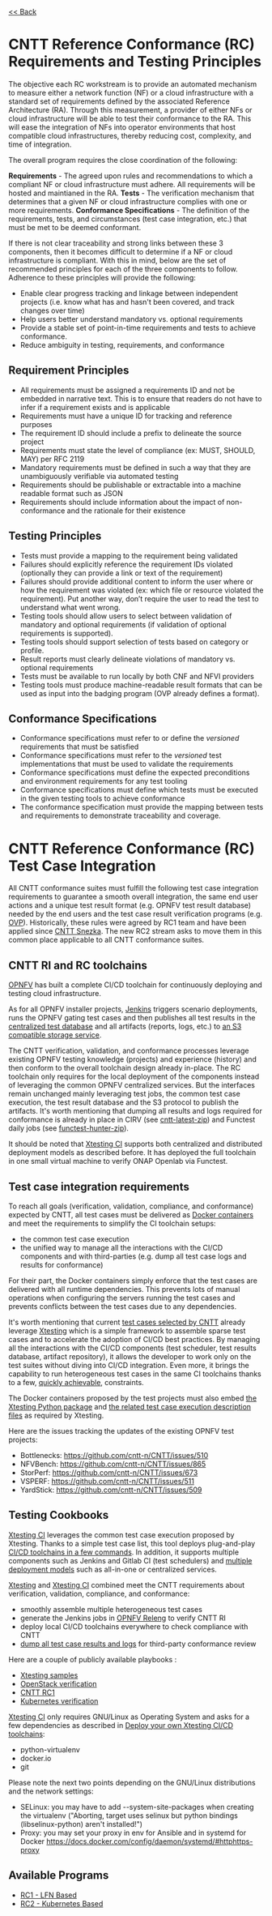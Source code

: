 [<< Back](../)

# CNTT Reference Conformance (RC) Requirements and Testing Principles

The objective each RC workstream is to provide an automated mechanism to measure either a network function (NF) or a cloud infrastructure with a standard set of requirements defined by the associated Reference Architecture (RA).  Through this measurement, a provider of either NFs or cloud infrastructure will be able to test their conformance to the RA.  This will ease the integration of NFs into operator environments that host compatible cloud infrastructures, thereby reducing cost, complexity, and time of integration.

The overall program requires the close coordination of the following:

**Requirements** - The agreed upon rules and recommendations to which a compliant NF or cloud infrastructure must adhere. All requirements will be hosted and maintianed in the RA.
**Tests** - The verification mechanism that determines that a given NF or cloud infrastructure complies with one or more requirements.
**Conformance Specifications** - The definition of the requirements, tests, and circumstances (test case integration, etc.) that must be met to be deemed conformant.

If there is not clear traceability and strong links between these 3 components, then it becomes difficult to determine if a NF or cloud infrastructure is compliant. With this in mind, below are the set of recommended principles for each of the three components to follow. Adherence to these principles will provide the following:

* Enable clear progress tracking and linkage between independent projects (i.e. know what has and hasn't been covered, and track changes over time)
* Help users better understand mandatory vs. optional requirements
* Provide a stable set of point-in-time requirements and tests to achieve conformance.  
* Reduce ambiguity in testing, requirements, and conformance


## Requirement Principles
* All requirements must be assigned a requirements ID and not be embedded in narrative text.  This is to ensure that readers do not have to infer if a requirement exists and is applicable
* Requirements must have a unique ID for tracking and reference purposes
* The requirement ID should include a prefix to delineate the source project
* Requirements must state the level of compliance (ex: MUST, SHOULD, MAY) per RFC 2119
* Mandatory requirements must be defined in such a way that they are unambiguously verifiable via automated testing
* Requirements should be publishable or extractable into a machine readable format such as JSON
* Requirements should include information about the impact of non-conformance and the rationale for their existence

## Testing Principles
* Tests must provide a mapping to the requirement being validated
* Failures should explicitly reference the requirement IDs violated (optionally they can provide a link or text of the requirement)
* Failures should provide additional content to inform the user where or how the requirement was violated (ex: which file or resource violated the requirement).  Put another way, don’t require the user to read the test to understand what went wrong.
* Testing tools should allow users to select between validation of mandatory and optional requirements (if validation of optional requirements is supported).
* Testing tools should support selection of tests based on category or profile.
* Result reports must clearly delineate violations of mandatory vs. optional requirements
* Tests must be available to run locally by both CNF and NFVI providers
* Testing tools must produce machine-readable result formats that can be used as input into the badging program (OVP already defines a format).

## Conformance Specifications
* Conformance specifications must refer to or define the *versioned* requirements that must be satisfied
* Conformance specifications must refer to the *versioned* test implementations that must be used to validate the requirements
* Conformance specifications must define the expected preconditions and environment requirements for any test tooling
* Conformance specifications must define which tests must be executed in the given testing tools to achieve conformance
* The conformance specification must provide the mapping between tests and requirements to demonstrate traceability and coverage.

# CNTT Reference Conformance (RC) Test Case Integration

All CNTT conformance suites must fulfill the following test case integration
requirements to guarantee a smooth overall integration, the same end user
actions and a unique test result format (e.g. OPNFV test result database)
needed by the end users and the test case result verification programs (e.g.
[OVP](https://www.opnfv.org/verification)). Historically, these rules were
agreed by RC1 team and have been applied since
[CNTT Snezka](https://github.com/cntt-n/CNTT/wiki/Snezka). The new RC2 stream
asks to move them in this common place applicable to all CNTT conformance
suites.

<a name="ri-rc-toolchaings"></a>
## CNTT RI and RC toolchains

[OPNFV](https://www.opnfv.org/) has built a complete CI/CD toolchain
for continuously deploying and testing cloud infrastructure.

As for all OPNFV installer projects,
[Jenkins](https://build.opnfv.org/ci/view/cntt/) triggers scenario deployments,
runs the OPNFV gating test cases and then publishes all test results in the
[centralized test database](https://docs.opnfv.org/en/stable-hunter/_images/OPNFV_testing_working_group.png)
and all artifacts (reports, logs, etc.) to
[an S3 compatible storage service](http://artifacts.opnfv.org/).

The CNTT verification, validation, and conformance processes leverage
existing OPNFV testing knowledge (projects) and experience (history) and then
conform to the overall toolchain design already in-place. The RC toolchain
only requires for the local deployment of the components instead of leveraging
the common OPNFV centralized services. But the interfaces remain unchanged
mainly leveraging test jobs, the common test case execution, the test
result database and the S3 protocol to publish the artifacts. It's worth
mentioning that dumping all results and logs required for conformance is
already in place in CIRV (see
[cntt-latest-zip](https://build.opnfv.org/ci/job/cntt-latest-zip/)) and
Functest daily jobs (see
[functest-hunter-zip](https://build.opnfv.org/ci/job/functest-hunter-zip/3/console)).

It should be noted that
[Xtesting CI](https://galaxy.ansible.com/collivier/xtesting) supports both
centralized and distributed deployment models as described before. It has
deployed the full toolchain in one small virtual machine to verify ONAP Openlab
via Functest.

<a name="testing-integration-requirements"></a>
## Test case integration requirements

To reach all goals (verification, validation, compliance, and conformance)
expected by CNTT, all test cases must be delivered as
[Docker containers](https://www.docker.com/) and meet the requirements to
simplify the CI toolchain setups:
- the common test case execution
- the unified way to manage all the interactions with the CI/CD components and
  with third-parties (e.g. dump all test case logs and results for
  conformance)

For their part, the Docker containers simply enforce that the test cases are
delivered with all runtime dependencies. This prevents lots of manual
operations when configuring the servers running the test cases and prevents
conflicts between the test cases due to any dependencies.

It's worth mentioning that current
[test cases selected by CNTT](./chapter03.md)
already leverage [Xtesting](https://xtesting.readthedocs.io/en/latest/)
which is a simple framework to assemble sparse test cases and to accelerate the
adoption of CI/CD best practices. By managing all the interactions with the
CI/CD components (test scheduler, test results database, artifact repository),
it allows the developer to work only on the test suites without diving into
CI/CD integration. Even more, it brings the capability to run heterogeneous
test cases in the same CI toolchains thanks to a few,
[quickly achievable](https://www.sdxcentral.com/articles/news/opnfvs-6th-release-brings-testing-capabilities-that-orange-is-already-using/2018/05/),
constraints.

The Docker containers proposed by the test projects must also embed
[the Xtesting Python package](https://pypi.org/project/xtesting/) and
[the related test case execution description files](https://git.opnfv.org/functest-xtesting/tree/docker/testcases.yaml)
as required by Xtesting.

Here are the issues tracking the updates of the existing OPNFV test
projects:
- Bottlenecks: https://github.com/cntt-n/CNTT/issues/510
- NFVBench: https://github.com/cntt-n/CNTT/issues/865
- StorPerf: https://github.com/cntt-n/CNTT/issues/673
- VSPERF: https://github.com/cntt-n/CNTT/issues/511
- YardStick: https://github.com/cntt-n/CNTT/issues/509

<a name="testing-cookbooks"></a>
## Testing Cookbooks

[Xtesting CI](https://galaxy.ansible.com/collivier/xtesting) leverages the
common test case execution proposed by Xtesting. Thanks to a simple test case
list, this tool deploys plug-and-play
[CI/CD toolchains in a few commands](https://wiki.opnfv.org/pages/viewpage.action?pageId=32015004).
In addition, it supports multiple components such as Jenkins and Gitlab CI
(test schedulers) and
[multiple deployment models](https://lists.opnfv.org/g/opnfv-tsc/message/5702)
such as all-in-one or centralized services.

[Xtesting](https://xtesting.readthedocs.io/en/latest/) and
[Xtesting CI](https://galaxy.ansible.com/collivier/xtesting) combined meet the
CNTT requirements about verification, validation, compliance, and conformance:
- smoothly assemble multiple heterogeneous test cases
- generate the Jenkins jobs in
  [OPNFV Releng](https://git.opnfv.org/releng/tree/jjb/airship/cntt.yaml) to
  verify CNTT RI
- deploy local CI/CD toolchains everywhere to check compliance with CNTT
- [dump all test case results and logs](http://artifacts.opnfv.org/functest/9ID39XK47PMZ.zip)
  for third-party conformance review

Here are a couple of publicly available playbooks :
- [Xtesting samples](https://git.opnfv.org/functest-xtesting/plain/ansible/site.yml?h=stable/kali)
- [OpenStack verification](https://git.opnfv.org/functest/plain/ansible/site.yml?h=stable/kali)
- [CNTT RC1](https://git.opnfv.org/functest/plain/ansible/site.cntt.yml?h=stable/hunter)
- [Kubernetes verification](https://git.opnfv.org/functest-kubernetes/plain/ansible/site.yml?h=stable/kali)

[Xtesting CI](https://galaxy.ansible.com/collivier/xtesting) only requires
GNU/Linux as Operating System and asks for a few dependencies as described in
[Deploy your own Xtesting CI/CD toolchains](https://wiki.opnfv.org/pages/viewpage.action?pageId=32015004):
- python-virtualenv
- docker.io
- git

Please note the next two points depending on the GNU/Linux distributions and
the network settings:
- SELinux: you may have to add -\-system-site-packages when creating the
  virtualenv ("Aborting, target uses selinux but python bindings
  (libselinux-python) aren't installed!")
- Proxy: you may set your proxy in env for Ansible and in systemd for Docker
  https://docs.docker.com/config/daemon/systemd/#httphttps-proxy

<a name="available-cr"></a>
## Available Programs
* [RC1 - LFN Based](lfn)
* [RC2 - Kubernetes Based](RC2)
